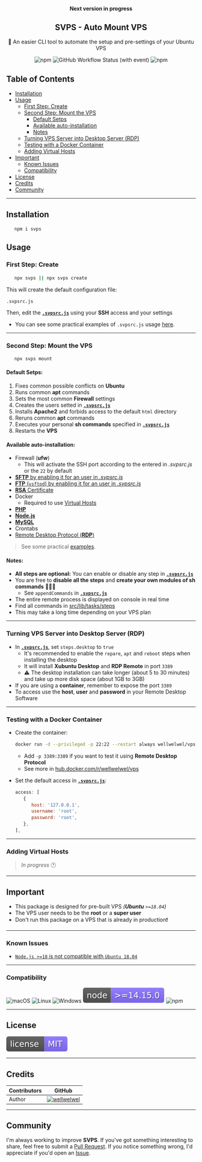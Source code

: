 <h4 align="center">Next version in progress</h4>
<h2 align="center">SVPS - Auto Mount VPS</h2>
<p align="center">🚀 An easier CLI tool to automate the setup and pre-settings of your Ubuntu VPS</p>
<div style="text-align: center;">
  <img src="https://img.shields.io/npm/dt/svps?style=flat" alt="npm">
  <img src="https://img.shields.io/github/actions/workflow/status/wellwelwel/svps/ci.yml?event=push&style=flat&label=ci" alt="GitHub Workflow Status (with event)">
  <img src="https://img.shields.io/npm/v/svps?style=flat" alt="npm">
</div>

## Table of Contents

- [Installation](#installation)
- [Usage](#usage)
  - [First Step: Create](#first-step-create)
  - [Second Step: Mount the VPS](#second-step-mount-the-vps)
    - [Default Setps](#default-setps)
    - [Available auto-installation](#available-auto-installation)
    - [Notes](#notes)
  - [Turning VPS Server into Desktop Server (RDP)](#turning-vps-server-into-desktop-server-rdp)
  - [Testing with a Docker Container](#testing-with-a-docker-container)
  - [Adding Virtual Hosts](#adding-virtual-hosts)
- [Important](#important)
  - [Known Issues](#known-issues)
  - [Compatibility](#compatibility)
- [License](#license)
- [Credits](#credits)
- [Community](#community)

---

## Installation

```shell
   npm i svps
```

## Usage

### First Step: Create

```sh
   npx svps || npx svps create
```

This will create the default configuration file:

```
.svpsrc.js
```

Then, edit the [**`.svpsrc.js`**](./resources/local-module/.svpsrc.js#L5) using your **SSH** access and your settings

- You can see some practical examples of `.svpsrc.js` usage [here](./examples/.svpsrc.js/).

---

### Second Step: Mount the VPS

```sh
   npx svps mount
```

#### Default Setps:

1. Fixes common possible conflicts on **Ubuntu**
2. Runs common **apt** commands
3. Sets the most common **Firewall** settings
4. Creates the users setted in [**`.svpsrc.js`**](./resources/local-module/.svpsrc.js#L12)
5. Installs **Apache2** and forbids access to the default `html` directory
6. Reruns common **apt** commands
7. Executes your personal **sh commands** specified in [**`.svpsrc.js`**](./resources/local-module/.svpsrc.js#L49)
8. Restarts the **VPS**

#### Available auto-installation:

- Firewall (**ufw**)
  - This will activate the SSH port according to the entered in _.svpsrc.js_ or the `22` by default
- [**SFTP** by enabling it for an user in _.svpsrc.js_](./examples/.svpsrc.js/sftp.ts)
- [**FTP** (`vsftpd`) by enabling it for an user in _.svpsrc.js_](./examples/.svpsrc.js/ftp.ts)
- [**RSA** Certificate](./examples/.svpsrc.js/rsa.ts)
- Docker
  - Required to use [Virtual Hosts](#adding-virtal-hosts)
- [**PHP**](./examples/.svpsrc.js/php.ts)
- [**Node.js**](./examples/.svpsrc.js/node.ts)
- [**MySQL**](./examples/.svpsrc.js/mysql.ts)
- Crontabs
- [Remote Desktop Protocol (**RDP**)](./examples/.svpsrc.js/desktop.ts)

> See some practical [examples](./examples/.svpsrc.js/).

#### Notes:

- **All steps are optional:** You can enable or disable any step in [**`.svpsrc.js`**](./resources/local-module/.svpsrc.js#L34)
- You are free to **disable all the steps** and **create your own modules of sh commands** 🤹🏻‍♀️
  - See `appendCommands` in [**`.svpsrc.js`**](./resources/local-module/.svpsrc.js#L49)
- The entire remote process is displayed on console in real time
- Find all commands in [src/lib/tasks/steps](./src/lib/tasks/steps/)
- This may take a long time depending on your VPS plan

---

### Turning VPS Server into Desktop Server (RDP)

- In [**`.svpsrc.js`**](./resources/local-module/.svpsrc.js#L45), set `steps.desktop` to `true`
  - It's recommended to enable the `repare`, `apt` and `reboot` steps when installing the desktop
  - It will install **Xubuntu Desktop** and **RDP Remote** in port `3389`
  - ⚠️ The desktop installation can take longer (about 5 to 30 minutes) and take up more disk space (about 1GB to 3GB)
- If you are using a **container**, remember to expose the port `3389`
- To access use the **host**, **user** and **password** in your Remote Desktop Software

---

### Testing with a Docker Container

- Create the container:

  ```sh
  docker run -d --privileged -p 22:22 --restart always wellwelwel/vps:latest
  ```

  - Add `-p 3389:3389` if you want to test it using **Remote Desktop Protocol**
  - See more in [hub.docker.com/r/wellwelwel/vps](https://hub.docker.com/r/wellwelwel/vps)

- Set the default access in [**`.svpsrc.js`**](./resources/local-module/.svpsrc.js#L5):

  ```js
  access: [
     {
        host: '127.0.0.1',
        username: 'root',
        password: 'root',
     },
  ],
  ```

---

### Adding Virtual Hosts

> _In progress_ 🕐

---

## Important

- This package is designed for pre-built VPS _(**Ubuntu** `>=18.04`)_
- The VPS user needs to be the **root** or a **super user**
- Don't run this package on a VPS that is already in production❗

---

### Known Issues

- [`Node.js >=18` is not compatible with `Ubuntu 18.04`](https://github.com/nodesource/distributions/issues/1392)

---

### Compatibility

![macOS](/.github/assets/readme/macos.svg)
![Linux](/.github/assets/readme/linux.svg)
![Windows](/.github/assets/readme/windows.svg)
![node](/.github/assets/readme/node.svg)
![npm](/.github/assets/readme/npm.svg)

---

## License

[![License](/.github/assets/readme/license.svg)](/LICENSE)

---

## Credits

| Contributors | GitHub                                                                            |
| ------------ | --------------------------------------------------------------------------------- |
| Author       | [![wellwelwel](/.github/assets/readme/author.svg)](https://github.com/wellwelwel) |

---

## Community

I'm always working to improve **SVPS**. If you've got something interesting to share, feel free to submit a [Pull Request](https://github.com/wellwelwel/svps/compare). If you notice something wrong, I'd appreciate if you'd open an [Issue](https://github.com/wellwelwel/svps/issues/new).
